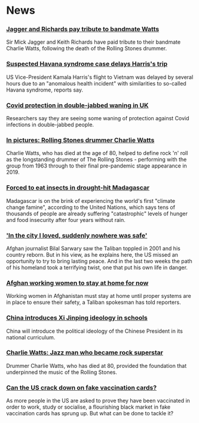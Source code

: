 # News
### [Jagger and Richards pay tribute to bandmate Watts](https://www.bbc.com/news/entertainment-arts-58325271)
Sir Mick Jagger and Keith Richards have paid tribute to their bandmate Charlie Watts, following the death of the Rolling Stones drummer.
### [Suspected Havana syndrome case delays Harris's trip](https://www.bbc.com/news/world-us-canada-58322593)
US Vice-President Kamala Harris's flight to Vietnam was delayed by several hours due to an "anomalous health incident" with similarities to so-called Havana syndrome, reports say.
### [Covid protection in double-jabbed waning in UK](https://www.bbc.com/news/health-58322882)
Researchers say they are seeing some waning of protection against Covid infections in double-jabbed people. 
### [In pictures: Rolling Stones drummer Charlie Watts](https://www.bbc.com/news/entertainment-arts-58323305)
Charlie Watts, who has died at the age of 80, helped to define rock 'n' roll as the longstanding drummer of The Rolling Stones - performing with the group from 1963 through to their final pre-pandemic stage appearance in 2019.
### [Forced to eat insects in drought-hit Madagascar](https://www.bbc.com/news/world-africa-58303792)
Madagascar is on the brink of experiencing the world's first "climate change famine", according to the United Nations, which says tens of thousands of people are already suffering "catastrophic" levels of hunger and food insecurity after four years without rain.
### ['In the city I loved, suddenly nowhere was safe'](https://www.bbc.com/news/world-south-asia-58071592)
Afghan journalist Bilal Sarwary saw the Taliban toppled in 2001 and his country reborn. But in his view, as he explains here, the US missed an opportunity to try to bring lasting peace. And in the last two weeks the path of his homeland took a terrifying twist, one that put his own life in danger.
### [Afghan working women to stay at home for now](https://www.bbc.com/news/world-asia-58315413)
Working women in Afghanistan must stay at home until proper systems are in place to ensure their safety, a Taliban spokesman has told reporters.
### [China introduces Xi Jinping ideology in schools](https://www.bbc.com/news/world-asia-58301575)
China will introduce the political ideology of the Chinese President in its national curriculum.
### [Charlie Watts: Jazz man who became rock superstar](https://www.bbc.com/news/entertainment-arts-22200496)
Drummer Charlie Watts, who has died at 80, provided the foundation that underpinned the music of the Rolling Stones.
### [Can the US crack down on fake vaccination cards?](https://www.bbc.com/news/business-58309026)
As more people in the US are asked to prove they have been vaccinated in order to work, study or socialise, a flourishing black market in fake vaccination cards has sprung up. But what can be done to tackle it?

